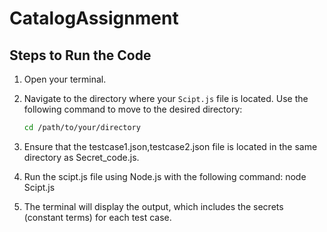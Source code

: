 # CatalogAssignment

## Steps to Run the Code

1. Open your terminal.
   
2. Navigate to the directory where your `Scipt.js` file is located. Use the following command to move to the desired directory:
   ```bash
   cd /path/to/your/directory
3. Ensure that the testcase1.json,testcase2.json file is located in the same directory as Secret_code.js.
   
4. Run the scipt.js file using Node.js with the following command:
    node Scipt.js
5. The terminal will display the output, which includes the secrets (constant terms) for each test case.
